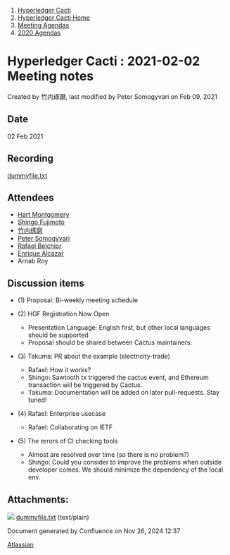 1. [Hyperledger Cacti](index.html)
2. [Hyperledger Cacti Home](Hyperledger-Cacti-Home_20414469.html)
3. [Meeting Agendas](Meeting-Agendas_20414488.html)
4. [2020 Agendas](2020-Agendas_20414504.html)

# Hyperledger Cacti : 2021-02-02 Meeting notes

Created by 竹内琢磨, last modified by Peter Somogyvari on Feb 09, 2021

## Date

02 Feb 2021

## Recording

[dummyfile.txt](attachments/20414913/20414922.txt)

## Attendees

- [Hart Montgomery](https://lf-hyperledger.atlassian.net/wiki/people/712020:86f447c0-86dc-43b3-ac03-6a31923bbb84?ref=confluence)
- [Shingo Fujimoto](https://lf-hyperledger.atlassian.net/wiki/people/712020:14e583f1-56ad-4e76-a373-78870fbd000f?ref=confluence)
- [竹内琢磨](https://lf-hyperledger.atlassian.net/wiki/people/70121:99daf5c8-226c-43d4-9f24-0a46a0546192?ref=confluence)
- [Peter Somogyvari](https://lf-hyperledger.atlassian.net/wiki/people/557058:cae262a4-be99-4f5e-a36e-bf20a5c795f2?ref=confluence)
- [Rafael Belchior](https://lf-hyperledger.atlassian.net/wiki/people/712020:0476fdbd-25a2-41d4-9ba2-27de7ea0f715?ref=confluence)
- [Enrique Alcazar](https://lf-hyperledger.atlassian.net/wiki/people/557058:a7fff85a-3ab1-45ea-94ab-91e933f419aa?ref=confluence)
- Arnab Roy

## Discussion items

- (1) Proposal: Bi-weekly meeting schedule
- (2) HGF Registration Now Open
  
  - Presentation Language: English first, but other local languages should be supported
  - Proposal should be shared between Cactus maintainers.
- (3) Takuma: PR about the example (electricity-trade)
  
  - Rafael: How it works?
  - Shingo: Sawtooth tx triggered the cactus event, and Ethereum transaction will be triggered by Cactus.
  - Takuma: Documentation will be added on later pull-requests. Stay tuned!
- (4) Rafael: Enterprise usecase
  
  - Rafael: Collaborating on IETF
- (5) The errors of CI checking tools
  
  - Almost are resolved over time (so there is no problem?)
  - Shingo: Could you consider to improve the problems when outside developer comes. We should minimize the dependency of the local env.

## Attachments:

![](images/icons/bullet_blue.gif) [dummyfile.txt](attachments/20414913/20414922.txt) (text/plain)

Document generated by Confluence on Nov 26, 2024 12:37

[Atlassian](http://www.atlassian.com/)
